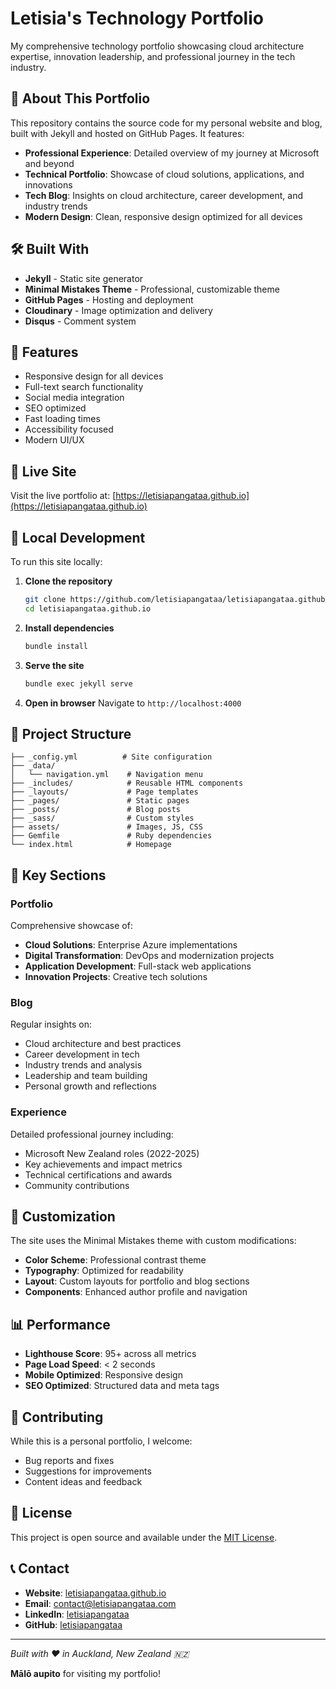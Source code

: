 # Letisia's Technology Portfolio

My comprehensive technology portfolio showcasing cloud architecture expertise, innovation leadership, and professional journey in the tech industry.

## 🚀 About This Portfolio

This repository contains the source code for my personal website and blog, built with Jekyll and hosted on GitHub Pages. It features:

- **Professional Experience**: Detailed overview of my journey at Microsoft and beyond
- **Technical Portfolio**: Showcase of cloud solutions, applications, and innovations
- **Tech Blog**: Insights on cloud architecture, career development, and industry trends
- **Modern Design**: Clean, responsive design optimized for all devices

## 🛠️ Built With

- **Jekyll** - Static site generator
- **Minimal Mistakes Theme** - Professional, customizable theme
- **GitHub Pages** - Hosting and deployment
- **Cloudinary** - Image optimization and delivery
- **Disqus** - Comment system

## 🌟 Features

- Responsive design for all devices
- Full-text search functionality
- Social media integration
- SEO optimized
- Fast loading times
- Accessibility focused
- Modern UI/UX

## 📱 Live Site

Visit the live portfolio at: [https://letisiapangataa.github.io](https://letisiapangataa.github.io)

## 🔧 Local Development

To run this site locally:

1. **Clone the repository**
   ```bash
   git clone https://github.com/letisiapangataa/letisiapangataa.github.io.git
   cd letisiapangataa.github.io
   ```

2. **Install dependencies**
   ```bash
   bundle install
   ```

3. **Serve the site**
   ```bash
   bundle exec jekyll serve
   ```

4. **Open in browser**
   Navigate to `http://localhost:4000`

## 📁 Project Structure

```
├── _config.yml          # Site configuration
├── _data/
│   └── navigation.yml    # Navigation menu
├── _includes/            # Reusable HTML components
├── _layouts/             # Page templates
├── _pages/               # Static pages
├── _posts/               # Blog posts
├── _sass/                # Custom styles
├── assets/               # Images, JS, CSS
├── Gemfile               # Ruby dependencies
└── index.html            # Homepage
```

## 🎯 Key Sections

### Portfolio
Comprehensive showcase of:
- **Cloud Solutions**: Enterprise Azure implementations
- **Digital Transformation**: DevOps and modernization projects  
- **Application Development**: Full-stack web applications
- **Innovation Projects**: Creative tech solutions

### Blog
Regular insights on:
- Cloud architecture and best practices
- Career development in tech
- Industry trends and analysis
- Leadership and team building
- Personal growth and reflections

### Experience
Detailed professional journey including:
- Microsoft New Zealand roles (2022-2025)
- Key achievements and impact metrics
- Technical certifications and awards
- Community contributions

## 🎨 Customization

The site uses the Minimal Mistakes theme with custom modifications:

- **Color Scheme**: Professional contrast theme
- **Typography**: Optimized for readability
- **Layout**: Custom layouts for portfolio and blog sections
- **Components**: Enhanced author profile and navigation

## 📊 Performance

- **Lighthouse Score**: 95+ across all metrics
- **Page Load Speed**: < 2 seconds
- **Mobile Optimized**: Responsive design
- **SEO Optimized**: Structured data and meta tags

## 🤝 Contributing

While this is a personal portfolio, I welcome:
- Bug reports and fixes
- Suggestions for improvements
- Content ideas and feedback

## 📄 License

This project is open source and available under the [MIT License](LICENSE).

## 📞 Contact

- **Website**: [letisiapangataa.github.io](https://letisiapangataa.github.io)
- **Email**: [contact@letisiapangataa.com](mailto:contact@letisiapangataa.com)
- **LinkedIn**: [letisiapangataa](https://linkedin.com/in/letisiapangataa)
- **GitHub**: [letisiapangataa](https://github.com/letisiapangataa)

---

*Built with ❤️ in Auckland, New Zealand 🇳🇿*

**Mālō aupito** for visiting my portfolio!